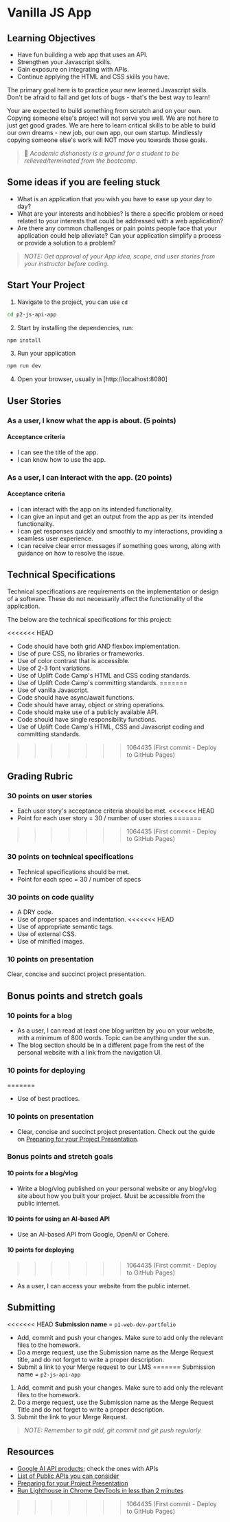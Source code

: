 # Vanilla JS App

## Learning Objectives

- Have fun building a web app that uses an API.
- Strengthen your Javascript skills.
- Gain exposure on integrating with APIs.
- Continue applying the HTML and CSS skills you have.

The primary goal here is to practice your new learned Javascript skills. Don't be afraid to fail and get lots of bugs - that's the best way to learn!

Your are expected to build something from scratch and on your own. Copying someone else's project will not serve you well. We are not here to just get good grades. We are here to learn critical skills to be able to build our own dreams - new job, our own app, our own startup. Mindlessly copying someone else's work will NOT move you towards those goals.

> 🚨 _Academic dishonesty is a ground for a student to be relieved/terminated from the bootcamp._

## Some ideas if you are feeling stuck

- What is an application that you wish you have to ease up your day to day?
- What are your interests and hobbies? Is there a specific problem or need related to your interests that could be addressed with a web application?
- Are there any common challenges or pain points people face that your application could help alleviate? Can your application simplify a process or provide a solution to a problem?

> _NOTE: Get approval of your App idea, scope, and user stories from your instructor before coding._

## Start Your Project

1. Navigate to the project, you can use `cd`

```sh
cd p2-js-api-app
```

2. Start by installing the dependencies, run:

```sh
npm install
```

3. Run your application

```sh
npm run dev
```

4. Open your browser, usually in [http://localhost:8080]

## User Stories

### As a user, I know what the app is about. (5 points)

#### Acceptance criteria

- I can see the title of the app.
- I can know how to use the app.

### As a user, I can interact with the app. (20 points)

#### Acceptance criteria

- I can interact with the app on its intended functionality.
- I can give an input and get an output from the app as per its intended functionality.
- I can get responses quickly and smoothly to my interactions, providing a seamless user experience.
- I can receive clear error messages if something goes wrong, along with guidance on how to resolve the issue.

## Technical Specifications

Technical specifications are requirements on the implementation or design of a software. These do not necessarily affect the functionality of the application.

The below are the technical specifications for this project:

<<<<<<< HEAD
- Code should have both grid AND flexbox implementation.
- Use of pure CSS, no libraries or frameworks.
- Use of color contrast that is accessible.
- Use of 2-3 font variations.
- Use of Uplift Code Camp's HTML and CSS coding standards.
- Use of Uplift Code Camp's committing standards.
=======
- Use of vanilla Javascript.
- Code should have async/await functions.
- Code should have array, object or string operations.
- Code should make use of a publicly available API.
- Code should have single responsibility functions.
- Use of Uplift Code Camp's HTML, CSS and Javascript coding and committing standards.
>>>>>>> 1064435 (First commit - Deploy to GitHub Pages)

## Grading Rubric

### 30 points on user stories

- Each user story's acceptance criteria should be met.
<<<<<<< HEAD
- Point for each user story = 30 / number of user stories
=======
>>>>>>> 1064435 (First commit - Deploy to GitHub Pages)

### 30 points on technical specifications

- Technical specifications should be met.
- Point for each spec = 30 / number of specs

### 30 points on code quality

- A DRY code.
- Use of proper spaces and indentation.
<<<<<<< HEAD
- Use of appropriate semantic tags.
- Use of external CSS.
- Use of minified images.

### 10 points on presentation

Clear, concise and succinct project presentation.

## Bonus points and stretch goals

### 10 points for a blog

- As a user, I can read at least one blog written by you on your website, with a minimum of 800 words. Topic can be anything under the sun.
- The blog section should be in a different page from the rest of the personal website with a link from the navigation UI.

### 10 points for deploying
=======
- Use of best practices.

### 10 points on presentation

- Clear, concise and succinct project presentation. Check out the guide on [Preparing for your Project Presentation](https://moodle.upliftcodecamp.com/moodle/mod/page/view.php?id=4905).

### Bonus points and stretch goals

#### 10 points for a blog/vlog

- Write a blog/vlog published on your personal website or any blog/vlog site about how you built your project. Must be accessible from the public internet.

#### 10 points for using an AI-based API

- Use an AI-based API from Google, OpenAI or Cohere.

#### 10 points for deploying
>>>>>>> 1064435 (First commit - Deploy to GitHub Pages)

- As a user, I can access your website from the public internet.

## Submitting

<<<<<<< HEAD
**Submission name** = `p1-web-dev-portfolio`

- Add, commit and push your changes. Make sure to add only the relevant files to the homework.
- Do a merge request, use the Submission name as the Merge Request title, and do not forget to write a proper description.
- Submit a link to your Merge request to our LMS
=======
Submission name = `p2-js-api-app`

1.  Add, commit and push your changes. Make sure to add only the relevant files to the homework.
2.  Do a merge request, use the Submission name as the Merge Request Title and do not forget to write a proper description.
3.  Submit the link to your Merge Request.

> _NOTE: Remember to git add, git commit and git push regularly._

## Resources

- [Google AI API products](https://cloud.google.com/products/ai?hl=en); check the ones with APIs
- [List of Public APIs you can consider](https://github.com/public-apis/public-apis)
- [Preparing for your Project Presentation](/uplift-code-camp/course-docs/fsw-specs/-/blob/main/guides/presentation-preps.md)
- [Run Lighthouse in Chrome DevTools in less than 2 minutes](https://developer.chrome.com/docs/lighthouse/overview/#devtools)
>>>>>>> 1064435 (First commit - Deploy to GitHub Pages)
